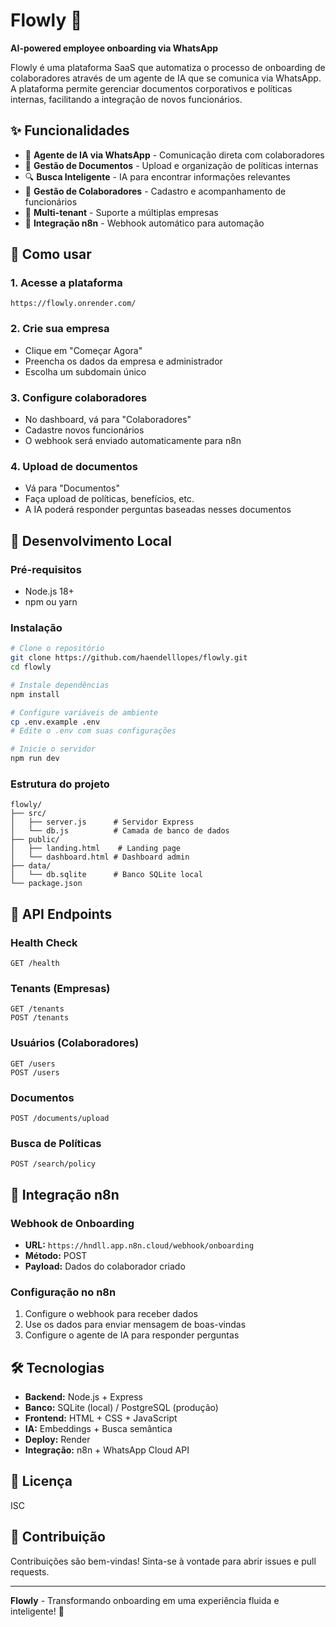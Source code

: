 # Flowly 🚀

**AI-powered employee onboarding via WhatsApp**

Flowly é uma plataforma SaaS que automatiza o processo de onboarding de colaboradores através de um agente de IA que se comunica via WhatsApp. A plataforma permite gerenciar documentos corporativos e políticas internas, facilitando a integração de novos funcionários.

## ✨ Funcionalidades

- 🤖 **Agente de IA via WhatsApp** - Comunicação direta com colaboradores
- 📄 **Gestão de Documentos** - Upload e organização de políticas internas
- 🔍 **Busca Inteligente** - IA para encontrar informações relevantes
- 👥 **Gestão de Colaboradores** - Cadastro e acompanhamento de funcionários
- 🏢 **Multi-tenant** - Suporte a múltiplas empresas
- 🔗 **Integração n8n** - Webhook automático para automação

## 🚀 Como usar

### 1. Acesse a plataforma
```
https://flowly.onrender.com/
```

### 2. Crie sua empresa
- Clique em "Começar Agora"
- Preencha os dados da empresa e administrador
- Escolha um subdomain único

### 3. Configure colaboradores
- No dashboard, vá para "Colaboradores"
- Cadastre novos funcionários
- O webhook será enviado automaticamente para n8n

### 4. Upload de documentos
- Vá para "Documentos"
- Faça upload de políticas, benefícios, etc.
- A IA poderá responder perguntas baseadas nesses documentos

## 🔧 Desenvolvimento Local

### Pré-requisitos
- Node.js 18+
- npm ou yarn

### Instalação
```bash
# Clone o repositório
git clone https://github.com/haendelllopes/flowly.git
cd flowly

# Instale dependências
npm install

# Configure variáveis de ambiente
cp .env.example .env
# Edite o .env com suas configurações

# Inicie o servidor
npm run dev
```

### Estrutura do projeto
```
flowly/
├── src/
│   ├── server.js      # Servidor Express
│   └── db.js          # Camada de banco de dados
├── public/
│   ├── landing.html    # Landing page
│   └── dashboard.html # Dashboard admin
├── data/
│   └── db.sqlite      # Banco SQLite local
└── package.json
```

## 📡 API Endpoints

### Health Check
```http
GET /health
```

### Tenants (Empresas)
```http
GET /tenants
POST /tenants
```

### Usuários (Colaboradores)
```http
GET /users
POST /users
```

### Documentos
```http
POST /documents/upload
```

### Busca de Políticas
```http
POST /search/policy
```

## 🔗 Integração n8n

### Webhook de Onboarding
- **URL:** `https://hndll.app.n8n.cloud/webhook/onboarding`
- **Método:** POST
- **Payload:** Dados do colaborador criado

### Configuração no n8n
1. Configure o webhook para receber dados
2. Use os dados para enviar mensagem de boas-vindas
3. Configure o agente de IA para responder perguntas

## 🛠️ Tecnologias

- **Backend:** Node.js + Express
- **Banco:** SQLite (local) / PostgreSQL (produção)
- **Frontend:** HTML + CSS + JavaScript
- **IA:** Embeddings + Busca semântica
- **Deploy:** Render
- **Integração:** n8n + WhatsApp Cloud API

## 📝 Licença

ISC

## 🤝 Contribuição

Contribuições são bem-vindas! Sinta-se à vontade para abrir issues e pull requests.

---

**Flowly** - Transformando onboarding em uma experiência fluida e inteligente! 🚀
